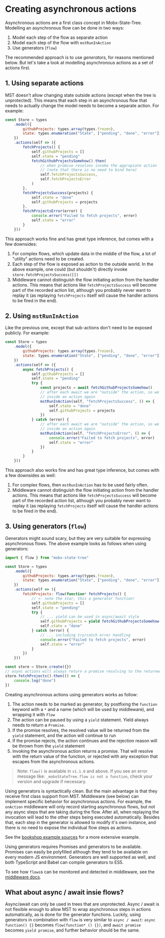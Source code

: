 # Creating asynchronous actions

Asynchronous actions are a first class concept in Mobx-State-Tree. Modelling an asynchronous flow can be done in two ways:

1. Model each step of the flow as separate action
2. Model each step of the flow with `mstRunInAction`
3. Use generators (`flow`)

The recommended approach is to use _generators_, for reasons mentioned below.
But let's take a look at modelling asynchronous actions as a set of actions first.

## 1. Using separate actions

MST doesn't allow changing state outside actions (except when the tree is unprotected).
This means that each step in an asynchronous flow that needs to actually change the model needs to become a separate action.
For example:

```javascript
const Store = types
    .model({
        githubProjects: types.array(types.frozen),
        state: types.enumeration("State", ["pending", "done", "error"])
    })
    .actions(self => ({
        fetchProjects() {
            self.githubProjects = []
            self.state = "pending"
            fetchGithubProjectsSomehow().then(
                // when promise resolves invoke the appropiate action
                // (note that there is no need to bind here)
                self.fetchProjectsSuccess,
                self.fetchProjectsError
            )
        },
        fetchProjectsSuccess(projects) {
            self.state = "done"
            self.githubProjects = projects
        },
        fetchProjectsError(error) {
            console.error("Failed to fetch projects", error)
            self.state = "error"
        }
    }))
```

This approach works fine and has great type inference, but comes with a few downsides:

1. For complex flows, which update data in the middle of the flow, a lot of "utility" actions need to be created.
2. Each step of the flow is exposed as action to the outside world. In the above example, one could (but shouldn't) directly invoke `store.fetchProjectsSuccess([])`
3. Middleware cannot distinguish the flow initiating action from the handler actions. This means that actions like `fetchProjectsSuccess` will become part of the recorded action list, although you probably never want to replay it (as replaying `fetchProjects` itself will cause the handler actions to be fired in the end).

## 2. Using `mstRunInAction`

Like the previous one, except that sub-actions don't need to be exposed publicly.
For example:

```javascript
const Store = types
    .model({
        githubProjects: types.array(types.frozen),
        state: types.enumeration("State", ["pending", "done", "error"])
    })
    .actions(self => ({
        async fetchProjects() {
            self.githubProjects = []
            self.state = "pending"
            try {
                const projects = await fetchGithubProjectsSomehow()
                // after each await we are "outside" the action, so we need to get
                // inside an action again
                mstRunInAction(self, "fetchProjectsSuccess", () => {
                    self.state = "done"
                    self.githubProjects = projects
                })
            } catch (error) {
                // after each await we are "outside" the action, so we need to get
                // inside an action again
                mstRunInAction(self, "fetchProjectsError", () => {
                    console.error("Failed to fetch projects", error)
                    self.state = "error"
                })
            }
        }
    }))
```

This approach also works fine and has great type inference, but comes with a few downsides as well:

1. For complex flows, then `mstRunInAction` has to be used fairly often.
2. Middleware cannot distinguish the flow initiating action from the handler actions. This means that actions like `fetchProjectsSuccess` will become part of the recorded action list, although you probably never want to replay it (as replaying `fetchProjects` itself will cause the handler actions to be fired in the end).

## 3. Using generators (`flow`)

Generators might sound scary, but they are very suitable for expressing asynchronous flows. The above example looks as follows when using generators:

```javascript
import { flow } from "mobx-state-tree"

const Store = types
    .model({
        githubProjects: types.array(types.frozen),
        state: types.enumeration("State", ["pending", "done", "error"])
    })
    .actions(self => ({
        fetchProjects: flow(function* fetchProjects() {
            // <- note the star, this a generator function!
            self.githubProjects = []
            self.state = "pending"
            try {
                // ... yield can be used in async/await style
                self.githubProjects = yield fetchGithubProjectsSomehow()
                self.state = "done"
            } catch (error) {
                // ... including try/catch error handling
                console.error("Failed to fetch projects", error)
                self.state = "error"
            }
        })
    }))

const store = Store.create({})
// async actions will always return a promise resolving to the returned value
store.fetchProjects().then(() => {
    console.log("done")
})
```

Creating asynchronous actions using generators works as follow:

1. The action needs to be marked as generator, by postfixing the `function` keyword with a `*` and a name (which will be used by middleware), and wrapping it with `flow`
2. The action can be paused by using a `yield` statement. Yield always needs to return a `Promise`.
3. If the promise resolves, the resolved value will be returned from the `yield` statement, and the action will continue to run
4. If the promise rejects, the action continues and the rejection reason will be thrown from the `yield` statement
5. Invoking the asynchronous action returns a promise. That will resolve with the return value of the function, or rejected with any exception that escapes from the asynchronous actions.

> Note: `flow()` is available in `v1.1.0` and above. If you see an error message like: `_mobxStateTree.flow is not a function`, check your version and upgrade if necessary.

Using generators is syntactically clean.
But the main advantage is that they receive first class support from MST.
Middleware (see below) can implement specific behavior for asynchronous actions.
For example, the `onAction` middleware will only record starting asynchronous flows, but not any async steps that are taking during the flow.
After all, when replaying the invocation will lead to the other steps being executed automatically.
Besides that, each step in the generator is allowed to modify it's own instance, and there is no need to expose the individual flow steps as actions.

See the [bookshop example sources](https://github.com/mobxjs/mobx-state-tree/blob/5a4bd43ac874cddbf91b40eeef20043198477084/packages/mst-example-bookshop/src/stores/BookStore.js#L25) for a more extensive example.

Using generators requires Promises and generators to be available. Promises can easily be polyfilled although they tend to be available on every modern JS environment. Generators are well supported as well, and both TypeScript and Babel can compile generators to ES5.

To see how `flows`s can be monitored and detected in middleware, see the [middleware docs](middleware.md).

## What about async / await insie flows?

Async/await can only be used in trees that are unprotected. Async / await is not flexible enough to allow MST to wrap asynchronous steps in actions automatically, as is done for the generator functions.
Luckily, using generators in combination with `flow` is very similar to `async / await`: `async function() {}` becomes `flow(function* () {})`, and `await promise` becomes `yield promise`, and further behavior should be the same.
